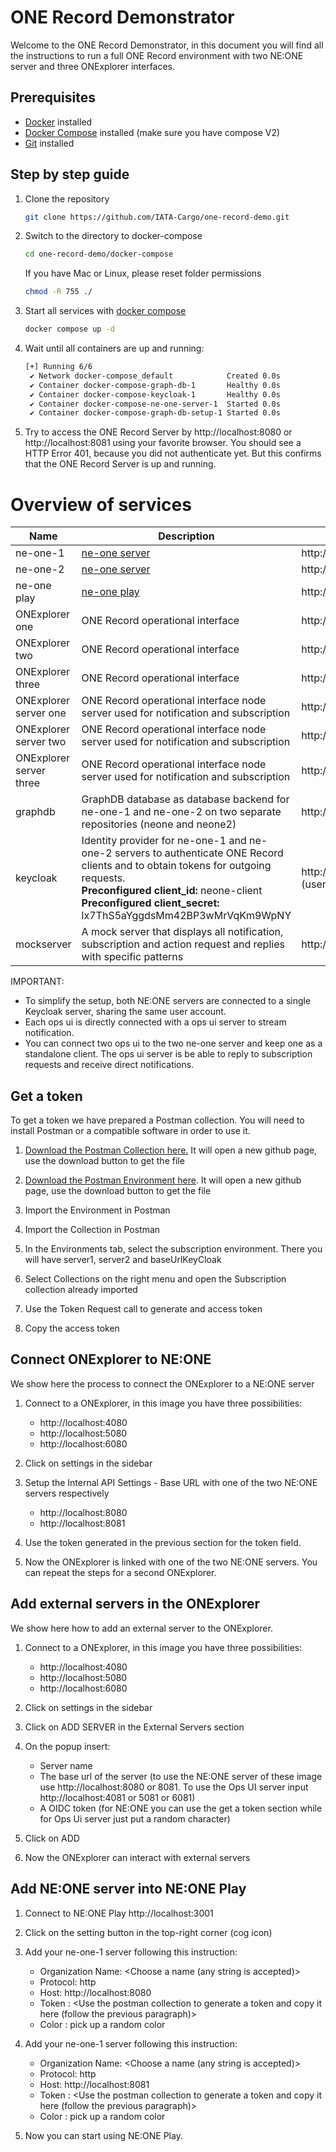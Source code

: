 # ONE Record Demonstrator

Welcome to the ONE Record Demonstrator, in this document you will find all the instructions to run a full ONE Record environment with two NE:ONE server and three ONExplorer interfaces.

## Prerequisites

- [Docker](https://docs.docker.com/get-docker/) installed
- [Docker Compose](https://docs.docker.com/compose/install/) installed (make sure you have compose V2)
- [Git](https://git-scm.com/downloads) installed

## Step by step guide

1) Clone the repository
   ```bash
   git clone https://github.com/IATA-Cargo/one-record-demo.git
   ```
2) Switch to the directory to docker-compose
   ```bash
   cd one-record-demo/docker-compose
   ```
   If you have Mac or Linux, please reset folder permissions 
   ```bash
   chmod -R 755 ./
   ```
4) Start all services with [docker compose](https://docs.docker.com/compose/)
   ```bash
   docker compose up -d
   ```
5) Wait until all containers are up and running:
   ```bash
   [+] Running 6/6
    ✔ Network docker-compose_default            Created 0.0s 
    ✔ Container docker-compose-graph-db-1       Healthy 0.0s 
    ✔ Container docker-compose-keycloak-1       Healthy 0.0s 
    ✔ Container docker-compose-ne-one-server-1  Started 0.0s 
    ✔ Container docker-compose-graph-db-setup-1 Started 0.0s
   ```
6) Try to access the ONE Record Server by  http://localhost:8080 or http://localhost:8081 using your favorite browser. 
   You should see a HTTP Error 401, because you did not authenticate yet. But this confirms that the ONE Record Server is up and running.

# Overview of services

| Name | Description | Base URL / Admin UI |
|-|-|-|
| ne-one-1 | [ne-one server](https://git.openlogisticsfoundation.org/wg-digitalaircargo/ne-one) | http://localhost:8080 |
| ne-one-2 | [ne-one server](https://git.openlogisticsfoundation.org/wg-digitalaircargo/ne-one) | http://localhost:8081 |
| ne-one play | [ne-one play](https://github.com/aloccid-iata/neoneplay) | http://localhost:3001 |
| ONExplorer one| ONE Record operational interface | http://localhost:4080 |
| ONExplorer two| ONE Record operational interface | http://localhost:5080 |
| ONExplorer three| ONE Record operational interface | http://localhost:6080 |
| ONExplorer server one| ONE Record operational interface node server used for notification and subscription| http://localhost:4081 |
| ONExplorer server two| ONE Record operational interface node server used for notification and subscription| http://localhost:5081 |
| ONExplorer server three| ONE Record operational interface node server used for notification and subscription| http://localhost:6081 |
| graphdb | GraphDB database as database backend for ne-one-1 and ne-one-2 on two separate repositories (neone and neone2) | http://localhost:7200 |
| keycloak | Identity provider for ne-one-1 and ne-one-2 servers to authenticate ONE Record clients and to obtain tokens for outgoing requests. <br/> **Preconfigured client_id:** neone-client<br/> **Preconfigured client_secret:** lx7ThS5aYggdsMm42BP3wMrVqKm9WpNY  | http://localhost:8989 <br/> (username/password: admin/admin)|
| mockserver | A mock server that displays all notification, subscription and action request and replies with specific patterns | http://localhost:1080/mockserver/dashboard |
IMPORTANT: 
- To simplify the setup, both NE:ONE servers are connected to a single Keycloak server, sharing the same user account.
- Each ops ui is directly connected with a ops ui server to stream notification.
- You can connect two ops ui to the two ne-one server and keep one as a standalone client. The ops ui server is be able to reply to subscription requests and receive direct notifications.


## Get a token

To get a token we have prepared a Postman collection. You will need to install Postman or a compatible software in order to use it.

1. [Download the Postman Collection here.](./assets/postman/Subscription.postman_collection.json) It will open a new github page, use the download button to get the file

2. [Download the Postman Environment here](./assets/postman/SubscriptionEnvironment.postman_environment.json). It will open a new github page, use the download button to get the file

3. Import the Environment in Postman

4. Import the Collection in Postman

5. In the Environments tab, select the subscription environment. 
There you will have server1, server2 and baseUrlKeyCloak

6. Select Collections on the right menu and open the Subscription collection already imported

7. Use the Token Request call to generate and access token

8. Copy the access token

## Connect ONExplorer to NE:ONE

We show here the process to connect the ONExplorer to a NE:ONE server

1. Connect to a ONExplorer, in this image you have three possibilities:
   - http://localhost:4080
   - http://localhost:5080
   - http://localhost:6080

2. Click on settings in the sidebar
3. Setup the Internal API Settings - Base URL with one of the two NE:ONE servers respectively
   - http://localhost:8080
   - http://localhost:8081
4. Use the token generated in the previous section for the token field.
5. Now the ONExplorer is linked with one of the two NE:ONE servers. You can repeat the steps for a second ONExplorer.

## Add external servers in the ONExplorer 

We show here how to add an external server to the ONExplorer.

1. Connect to a ONExplorer, in this image you have three possibilities:
   - http://localhost:4080
   - http://localhost:5080
   - http://localhost:6080

2. Click on settings in the sidebar
3. Click on ADD SERVER in the External Servers section
4. On the popup insert:
   - Server name
   - The base url of the server (to use the NE:ONE server of these image use http://localhost:8080 or 8081. To use the Ops UI server input http://localhost:4081 or 5081 or 6081)
   - A OIDC token (for NE:ONE you can use the get a token section while for Ops Ui server just put a random character)
6. Click on ADD 
7. Now the ONExplorer can interact with external servers

## Add NE:ONE server into NE:ONE Play

1. Connect to NE:ONE Play http://localhost:3001 

2. Click on the setting button in the top-right corner (cog icon)

3. Add your ne-one-1 server following this instruction:

    - Organization Name: <Choose a name (any string is accepted)>
    - Protocol: http
    - Host: http://localhost:8080  
    - Token : <Use the postman collection to generate a token and copy it here (follow the previous paragraph)>
    - Color : pick up a random color

4. Add your ne-one-1 server following this instruction:

    - Organization Name: <Choose a name (any string is accepted)>
    - Protocol: http
    - Host: http://localhost:8081  
    - Token : <Use the postman collection to generate a token and copy it here (follow the previous paragraph)>
    - Color : pick up a random color

5. Now you can start using NE:ONE Play. 

